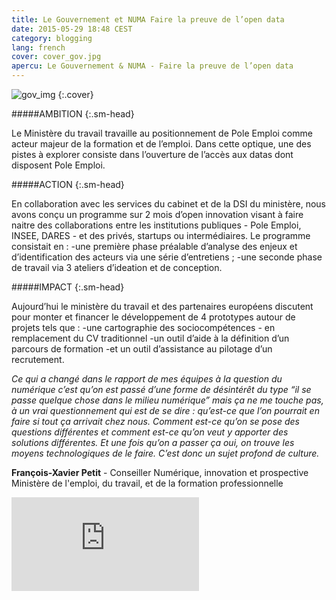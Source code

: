 ```yaml
---
title: Le Gouvernement et NUMA Faire la preuve de l’open data
date: 2015-05-29 18:48 CEST
category: blogging
lang: french
cover: cover_gov.jpg
apercu: Le Gouvernement & NUMA - Faire la preuve de l’open data
---
```


![gov_img](gov_img.gif)
{:.cover}

#####AMBITION
{:.sm-head}

Le Ministère du travail travaille au positionnement de Pole Emploi comme acteur majeur de la formation et de l’emploi.
Dans cette optique, une des pistes à explorer consiste dans l’ouverture de l’accès aux datas dont disposent Pole Emploi.

#####ACTION
{:.sm-head}

En collaboration avec les services du cabinet et de la DSI du ministère, nous avons conçu un programme sur 2 mois d’open innovation visant à faire naitre des collaborations entre les institutions publiques - Pole Emploi, INSEE, DARES - et des privés, startups ou intermédiaires.
Le programme consistait en :
-une première phase préalable d’analyse des enjeux et d’identification des acteurs via une série d’entretiens ;
-une seconde phase de travail via 3 ateliers d’ideation et de conception.

#####IMPACT
{:.sm-head}

Aujourd’hui le ministère du travail et des partenaires européens discutent pour monter et financer le développement de 4 prototypes autour de projets tels que :
-une cartographie des sociocompétences - en remplacement du CV traditionnel
-un outil d’aide à la définition d’un parcours de formation
-et un outil d’assistance au pilotage d’un recrutement.

*Ce qui a changé dans le rapport de mes équipes à la question du numérique c’est qu’on est passé d’une forme de désintérêt du type “il se passe quelque chose dans le milieu numérique” mais ça ne me touche pas, à un vrai questionnement qui est de se dire : qu’est-ce que l’on pourrait en faire si tout ça arrivait chez nous. Comment est-ce qu’on se pose des questions différentes et comment est-ce qu’on veut y apporter des solutions différentes. Et une fois qu’on a passer ça oui, on trouve les moyens technologiques de le faire. C’est donc un sujet profond de culture.*

**François-Xavier Petit** - Conseiller Numérique, innovation et prospective
Ministère de l'emploi, du travail, et de la formation professionnelle

<div class="fluid second">
	<div class="mask">
		<iframe src="https://www.youtube.com/embed/I_TmfbKI1Ig" frameborder="0" allowfullscreen></iframe>
	</div>
</div>



